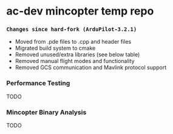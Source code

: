 # ac-dev mincopter temp repo

### `Changes since hard-fork (ArduPilot-3.2.1)`
- Moved from .pde files to .cpp and header files
- Migrated build system to cmake
- Removed unused/extra libraries (see below table)
- Removed manual flight modes and functionality
- Removed GCS communication and Mavlink protocol support


### Performance Testing
TODO

### Mincopter Binary Analysis
TODO
